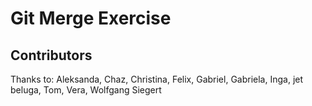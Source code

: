 # Git Merge Exercise

## Contributors

Thanks to: Aleksanda, Chaz, Christina, Felix, Gabriel, Gabriela, Inga, jet beluga, Tom, Vera, Wolfgang Siegert
